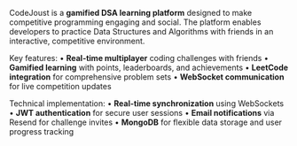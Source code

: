 CodeJoust is a **gamified DSA learning platform** designed to make competitive programming engaging and social. The platform enables developers to practice Data Structures and Algorithms with friends in an interactive, competitive environment.

Key features:
• **Real-time multiplayer** coding challenges with friends
• **Gamified learning** with points, leaderboards, and achievements
• **LeetCode integration** for comprehensive problem sets
• **WebSocket communication** for live competition updates

Technical implementation:
• **Real-time synchronization** using WebSockets
• **JWT authentication** for secure user sessions
• **Email notifications** via Resend for challenge invites
• **MongoDB** for flexible data storage and user progress tracking
